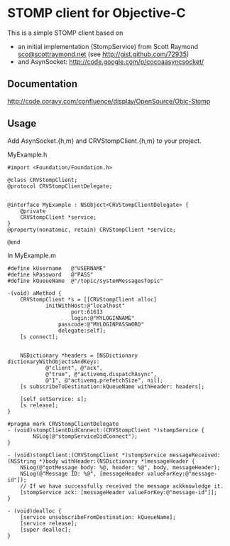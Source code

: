 STOMP client for Objective-C
============================

This is a simple STOMP client based on

* an initial implementation (StompService) from Scott Raymond <sco@scottraymond.net> (see http://gist.github.com/72935)
* and AsynSocket: http://code.google.com/p/cocoaasyncsocket/


Documentation
-------------

http://code.coravy.com/confluence/display/OpenSource/Objc-Stomp


Usage
-----

Add AsynSocket.{h,m} and CRVStompClient.{h,m} to your project.

MyExample.h

	#import <Foundation/Foundation.h>
	
	@class CRVStompClient;
	@protocol CRVStompClientDelegate;


	@interface MyExample : NSObject<CRVStompClientDelegate> {
    	@private
		CRVStompClient *service;
	}
	@property(nonatomic, retain) CRVStompClient *service;

	@end


In MyExample.m

	#define kUsername	@"USERNAME"
	#define kPassword	@"PASS"
	#define kQueueName	@"/topic/systemMessagesTopic"

	-(void) aMethod {
		CRVStompClient *s = [[CRVStompClient alloc] 
				initWithHost:@"localhost" 
						port:61613 
						login:@"MYLOGINNAME" 
					passcode:@"MYLOGINPASSWORD" 
					delegate:self];
		[s connect];
	

		NSDictionary *headers = [NSDictionary dictionaryWithObjectsAndKeys: 	
				@"client", @"ack", 
				@"true", @"activemq.dispatchAsync",
				@"1", @"activemq.prefetchSize", nil];
		[s subscribeToDestination:kQueueName withHeader: headers];
	
		[self setService: s];
		[s release];
	}
	
	#pragma mark CRVStompClientDelegate
	- (void)stompClientDidConnect:(CRVStompClient *)stompService {
			NSLog(@"stompServiceDidConnect");
	}

	- (void)stompClient:(CRVStompClient *)stompService messageReceived:(NSString *)body withHeader:(NSDictionary *)messageHeader {
		NSLog(@"gotMessage body: %@, header: %@", body, messageHeader);
		NSLog(@"Message ID: %@", [messageHeader valueForKey:@"message-id"]);
		// If we have successfully received the message ackknowledge it.
		[stompService ack: [messageHeader valueForKey:@"message-id"]];
	}
	
	- (void)dealloc {
		[service unsubscribeFromDestination: kQueueName];
		[service release];
		[super dealloc];
	}
	